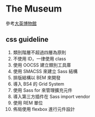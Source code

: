 # The Museum
參考[大英博物館](https://www.britishmuseum.org/)
## css guideline
1. 類別階層不超過四層為原則
2. 不使用 ID，一律使用 class
3. 使用 OOCSS 建立類別工具庫
4. 使用 SMACSS 來建立 Sass 結構
5. 排版結構以 BEM 來開發
6. 導入 BS4 的 Grid System
7. 使用 Sass for 來管理擴充元件
8. 導入第三方插件在 Sass import vendor
9. 使用 REM 單位
10. 佈局使用 flexbox 進行元件設計

